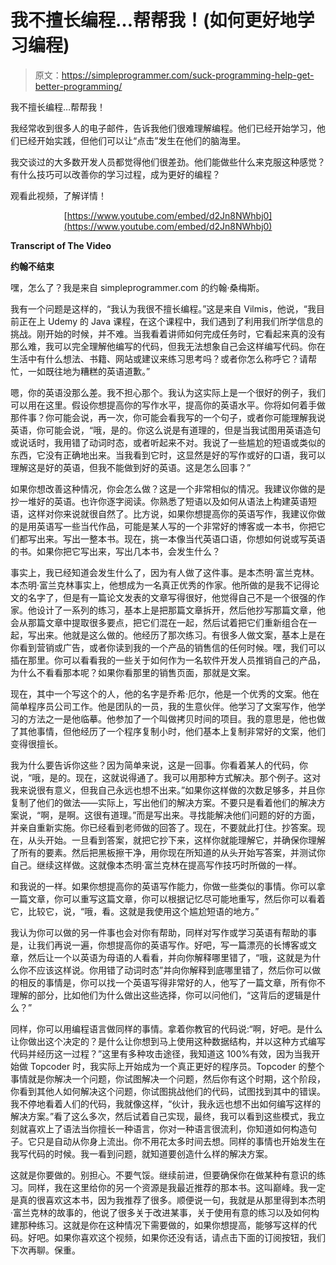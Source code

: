 # 我不擅长编程…帮帮我！(如何更好地学习编程)

> 原文：<https://simpleprogrammer.com/suck-programming-help-get-better-programming/>

我不擅长编程…帮帮我！

我经常收到很多人的电子邮件，告诉我他们很难理解编程。他们已经开始学习，他们已经开始实践，但他们可以让“点击”发生在他们的脑海里。

我交谈过的大多数开发人员都觉得他们很差劲。他们能做些什么来克服这种感觉？有什么技巧可以改善你的学习过程，成为更好的编程？

观看此视频，了解详情！

<center>

[https://www.youtube.com/embed/d2Jn8NWhbj0](https://www.youtube.com/embed/d2Jn8NWhbj0)

</center>

**Transcript of The Video**

**约翰不结束**

嘿，怎么了？我是来自 simpleprogrammer.com 的约翰·桑梅斯。

我有一个问题是这样的，“我认为我很不擅长编程。”这是来自 Vilmis，他说，“我目前正在上 Udemy 的 Java 课程，在这个课程中，我们遇到了利用我们所学信息的挑战。刚开始的时候，并不难。当我看着讲师如何完成任务时，它看起来真的没有那么难，我可以完全理解他编写的代码，但我无法想象自己会这样编写代码。你在生活中有什么想法、书籍、网站或建议来练习思考吗？或者你怎么称呼它？请帮忙，一如既往地为糟糕的英语道歉。”

嗯，你的英语没那么差。我不担心那个。我认为这实际上是一个很好的例子，我们可以用在这里。假设你想提高你的写作水平，提高你的英语水平。你将如何着手做那件事？你可能会说，再一次，你可能会看我写的一个句子，或者你可能理解我说英语，你可能会说，“哦，是的。你这么说是有道理的，但是当我试图用英语造句或说话时，我用错了动词时态，或者听起来不对。我说了一些尴尬的短语或类似的东西，它没有正确地出来。当我看到它时，这显然是好的写作或好的口语，我可以理解这是好的英语，但我不能做到好的英语。这是怎么回事？”

如果你想改善这种情况，你会怎么做？这是一个非常相似的情况。我建议你做的是抄一堆好的英语。也许你逐字阅读。你熟悉了短语以及如何从语法上构建英语短语，这样对你来说就很自然了。比方说，如果你想提高你的英语写作，我建议你做的是用英语写一些当代作品，可能是某人写的一个非常好的博客或一本书，你把它们都写出来。写出一整本书。现在，挑一本像当代英语口语，你想如何说或写英语的书。如果你把它写出来，写出几本书，会发生什么？

事实上，我已经知道会发生什么了，因为有人做了这件事。是本杰明·富兰克林。本杰明·富兰克林事实上，他想成为一名真正优秀的作家。他所做的是我不记得论文的名字了，但是有一篇论文发表的文章写得很好，他觉得自己不是一个很强的作家。他设计了一系列的练习，基本上是把那篇文章拆开，然后他抄写那篇文章，他会从那篇文章中提取很多要点，把它们混在一起，然后试着把它们重新组合在一起，写出来。他就是这么做的。他经历了那次练习。有很多人做文案，基本上是在你看到营销或广告，或者你读到我的一个产品的销售信的任何时候。嘿，我们可以插在那里。你可以看看我的一些关于如何作为一名软件开发人员推销自己的产品，为什么不看看那本呢？如果你看那里的销售页面，那就是文案。

现在，其中一个写这个的人，他的名字是乔希·厄尔，他是一个优秀的文案。他在简单程序员公司工作。他是团队的一员，我的生意伙伴。他学习了文案写作，他学习的方法之一是他临摹。他参加了一个叫做拷贝时间的项目。我的意思是，他也做了其他事情，但他经历了一个程序复制小时，他们基本上复制非常好的文案，他们变得很擅长。

我为什么要告诉你这些？因为简单来说，这是一回事。你看着某人的代码，你说，“哦，是的。现在，这就说得通了。我可以用那种方式解决。那个例子。这对我来说很有意义，但我自己永远也想不出来。”如果你这样做的次数足够多，并且你复制了他们的做法——实际上，写出他们的解决方案。不要只是看着他们的解决方案说，“啊，是啊。这很有道理。”而是写出来。寻找能解决他们问题的好的方面，并亲自重新实施。你已经看到老师做的回答了。现在，不要就此打住。抄答案。现在，从头开始。一旦看到答案，就把它抄下来，这样你就能理解它，并确保你理解了所有的要素。然后把黑板擦干净，用你现在所知道的从头开始写答案，并测试你自己。继续这样做。这就像本杰明·富兰克林在提高写作技巧时所做的一样。

和我说的一样。如果你想提高你的英语写作能力，你做一些类似的事情。你可以拿一篇文章，你可以重写这篇文章，你可以根据记忆尽可能地重写，然后你可以看着它，比较它，说，“哦，看。这就是我使用这个尴尬短语的地方。”

我认为你可以做的另一件事也会对你有帮助，同样对写作或学习英语有帮助的事是，让我们再说一遍，你想提高你的英语写作。好吧，写一篇漂亮的长博客或文章，然后让一个以英语为母语的人看看，并向你解释哪里错了，“哦，这就是为什么你不应该这样说。你用错了动词时态”并向你解释到底哪里错了，然后你可以做的相反的事情是，你可以找一个英语写得非常好的人，他写了一篇文章，所有你不理解的部分，比如他们为什么做出这些选择，你可以问他们，“这背后的逻辑是什么？”

同样，你可以用编程语言做同样的事情。拿着你教官的代码说:“啊，好吧。是什么让你做出这个决定的？是什么让你想到马上使用这种数据结构，并以这种方式编写代码并经历这一过程？”这里有多种攻击途径，我知道这 100%有效，因为当我开始做 Topcoder 时，我实际上开始成为一个真正更好的程序员。Topcoder 的整个事情就是你解决一个问题，你试图解决一个问题，然后你有这个时期，这个阶段，你看到其他人如何解决这个问题，你试图挑战他们的代码，试图找到其中的错误。我不停地看着人们的代码，我就像这样，“伙计，我永远也想不出如何编写这样的解决方案。”看了这么多次，然后试着自己实现，最终，我可以看到这些模式，我立刻就喜欢上了语法当你擅长一种语言，你对一种语言很流利，你知道如何构造句子。它只是自动从你身上流出。你不用花太多时间去想。同样的事情也开始发生在我写代码的时候。我一看到问题，就知道要创造什么样的解决方案。

这就是你要做的。别担心。不要气馁。继续前进，但要确保你在做某种有意识的练习。同样，我在这里给你的另一个资源是我最近推荐的那本书。这叫巅峰。我一定是真的很喜欢这本书，因为我推荐了很多。顺便说一句，我就是从那里得到本杰明·富兰克林的故事的，他说了很多关于改进某事，关于使用有意的练习以及如何构建那种练习。这就是你在这种情况下需要做的，如果你想提高，能够写这样的代码。好吧。如果你喜欢这个视频，如果你还没有话，请点击下面的订阅按钮，我们下次再聊。保重。
